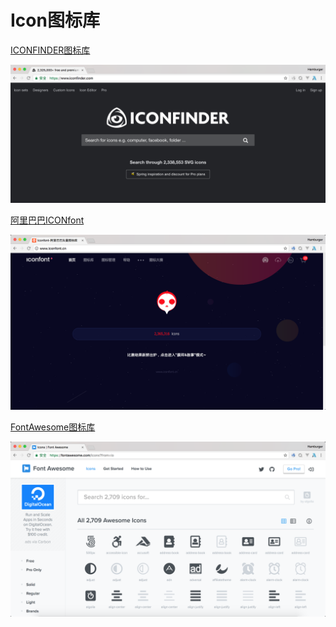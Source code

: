 # Icon图标库

[ICONFINDER图标库](https://www.iconfinder.com/)

![](../../.gitbook/assets/iconfinder.png)



[阿里巴巴ICONfont](http://www.iconfont.cn/)

![](../../.gitbook/assets/icon-font.png)



[FontAwesome图标库](https://fontawesome.com/icons?from=io)

![](../../.gitbook/assets/fontawsome.png)

